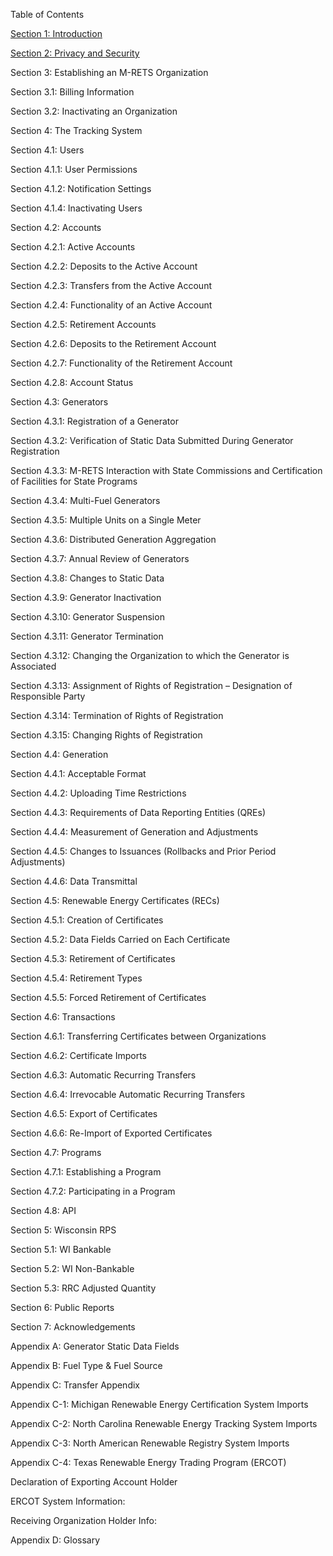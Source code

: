 Table of Contents

[Section 1: Introduction](section1)

[Section 2: Privacy and Security](section2.md)

Section 3: Establishing an M-RETS Organization

Section 3.1: Billing Information

Section 3.2: Inactivating an Organization

Section 4: The Tracking System

Section 4.1: Users

Section 4.1.1: User Permissions

Section 4.1.2: Notification Settings

Section 4.1.4: Inactivating Users

Section 4.2: Accounts

Section 4.2.1: Active Accounts

Section 4.2.2: Deposits to the Active Account

Section 4.2.3: Transfers from the Active Account

Section 4.2.4: Functionality of an Active Account

Section 4.2.5: Retirement Accounts

Section 4.2.6: Deposits to the Retirement Account

Section 4.2.7: Functionality of the Retirement Account

Section 4.2.8: Account Status

Section 4.3: Generators

Section 4.3.1: Registration of a Generator

Section 4.3.2: Verification of Static Data Submitted During Generator Registration

Section 4.3.3: M-RETS Interaction with State Commissions and Certification of Facilities for State Programs

Section 4.3.4: Multi-Fuel Generators

Section 4.3.5: Multiple Units on a Single Meter

Section 4.3.6: Distributed Generation Aggregation

Section 4.3.7: Annual Review of Generators

Section 4.3.8: Changes to Static Data

Section 4.3.9: Generator Inactivation

Section 4.3.10: Generator Suspension

Section 4.3.11: Generator Termination

Section 4.3.12: Changing the Organization to which the Generator is Associated

Section 4.3.13: Assignment of Rights of Registration – Designation of Responsible Party

Section 4.3.14: Termination of Rights of Registration

Section 4.3.15: Changing Rights of Registration

Section 4.4: Generation

Section 4.4.1: Acceptable Format

Section 4.4.2: Uploading Time Restrictions

Section 4.4.3: Requirements of Data Reporting Entities (QREs)

Section 4.4.4: Measurement of Generation and Adjustments

Section 4.4.5: Changes to Issuances (Rollbacks and Prior Period Adjustments)

Section 4.4.6: Data Transmittal

Section 4.5: Renewable Energy Certificates (RECs)

Section 4.5.1: Creation of Certificates

Section 4.5.2: Data Fields Carried on Each Certificate

Section 4.5.3: Retirement of Certificates

Section 4.5.4: Retirement Types

Section 4.5.5: Forced Retirement of Certificates

Section 4.6: Transactions

Section 4.6.1: Transferring Certificates between Organizations

Section 4.6.2: Certificate Imports

Section 4.6.3: Automatic Recurring Transfers

Section 4.6.4: Irrevocable Automatic Recurring Transfers

Section 4.6.5: Export of Certificates

Section 4.6.6: Re-Import of Exported Certificates

Section 4.7: Programs

Section 4.7.1: Establishing a Program

Section 4.7.2: Participating in a Program

Section 4.8: API

Section 5: Wisconsin RPS

Section 5.1: WI Bankable

Section 5.2: WI Non-Bankable

Section 5.3: RRC Adjusted Quantity

Section 6: Public Reports

Section 7: Acknowledgements

Appendix A: Generator Static Data Fields

Appendix B: Fuel Type &amp; Fuel Source

Appendix C: Transfer Appendix

Appendix C-1: Michigan Renewable Energy Certification System Imports

Appendix C-2: North Carolina Renewable Energy Tracking System Imports

Appendix C-3: North American Renewable Registry System Imports

Appendix C-4: Texas Renewable Energy Trading Program (ERCOT)

Declaration of Exporting Account Holder

ERCOT System Information:

Receiving Organization Holder Info:

Appendix D: Glossary
